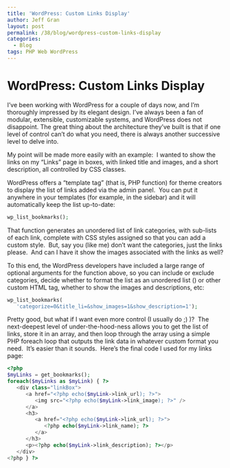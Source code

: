 ```yaml
---
title: 'WordPress: Custom Links Display'
author: Jeff Gran
layout: post
permalink: /38/blog/wordpress-custom-links-display
categories:
  - Blog
tags: PHP Web WordPress
---
```

# WordPress: Custom Links Display

I’ve been working with WordPress for a couple of days now, and I’m thoroughly impressed by its elegant design. I’ve always been a fan of modular, extensible, customizable systems, and WordPress does not disappoint. The great thing about the architecture they’ve built is that if one level of control can’t do what you need, there is always another successive level to delve into.

My point will be made more easily with an example:  I wanted to show the links on my “Links” page in boxes, with linked title and images, and a short description, all controlled by CSS classes.

WordPress offers a “template tag” (that is, PHP function) for theme creators to display the list of links added via the admin panel.  You can put it anywhere in your templates (for example, in the sidebar) and it will automatically keep the list up-to-date:

~~~~ php
wp_list_bookmarks();
~~~~

That function generates an unordered list of link categories, with sub-lists of each link, complete with CSS styles assigned so that you can add a custom style.  But, say you (like me) don’t want the categories, just the links please.  And can I have it show the images associated with the links as well?

To this end, the WordPress developers have included a large range of optional arguments for the function above, so you can include or exclude categories, decide whether to format the list as an unordered list () or other custom HTML tag, whether to show the images and descriptions, etc:

~~~~ php
wp_list_bookmarks(
   'categorize=0&title_li=&show_images=1&show_description=1');
~~~~

Pretty good, but what if I want even more control (I usually do ;) )?  The next-deepest level of under-the-hood-ness allows you to get the list of links, store it in an array, and then loop through the array using a simple PHP foreach loop that outputs the link data in whatever custom format you need.  It’s easier than it sounds.  Here’s the final code I used for my links page:


~~~~ php
<?php
$myLinks = get_bookmarks();
foreach($myLinks as $myLink) { ?>
   <div class="linkBox">
      <a href="<?php echo($myLink->link_url); ?>">
         <img src="<?php echo($myLink->link_image); ?>" />
      </a>
      <h3>
         <a href="<?php echo($myLink->link_url); ?>">
            <?php echo($myLink->link_name); ?>
         </a>
      </h3>
      <p><?php echo($myLink->link_description); ?></p>
   </div>
<?php } ?>
~~~~
